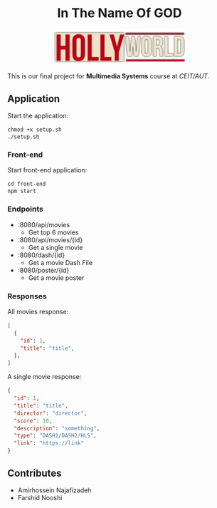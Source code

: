 <div align="center">
    <h1>In The Name Of GOD</h1>    
</div>

<p align="center">
    <img src="assets/logo.png" width="300" />
</p> 

This is our final project for **Multimedia Systems** course at _CEIT/AUT_.

## Application
Start the application:
```shell
chmod +x setup.sh 
./setup.sh
```

### Front-end
Start front-end application:
```shell
cd front-end
npm start
```

### Endpoints
- :8080/api/movies
  - Get top 6 movies
- :8080/api/movies/{id}
  - Get a single movie
- :8080/dash/{id}
  - Get a movie Dash File
- :8080/poster/{id}
  - Get a movie poster

### Responses
All movies response:
```json
[
  {
    "id": 1,
    "title": "title",
  },
]
```

A single movie response:
```json
{
  "id": 1,
  "title": "title",
  "director": "director",
  "score": 10,
  "description": "something",
  "type": "DASH1/DASH2/HLS",
  "link": "https://link"
}
```

## Contributes
- Amirhossein Najafizadeh
- Farshid Nooshi

